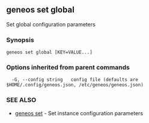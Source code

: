 ## geneos set global

Set global configuration parameters

### Synopsis




```
geneos set global [KEY=VALUE...]
```

### Options inherited from parent commands

```
  -G, --config string   config file (defaults are $HOME/.config/geneos.json, /etc/geneos/geneos.json)
```

### SEE ALSO

* [geneos set](geneos_set.md)	 - Set instance configuration parameters

